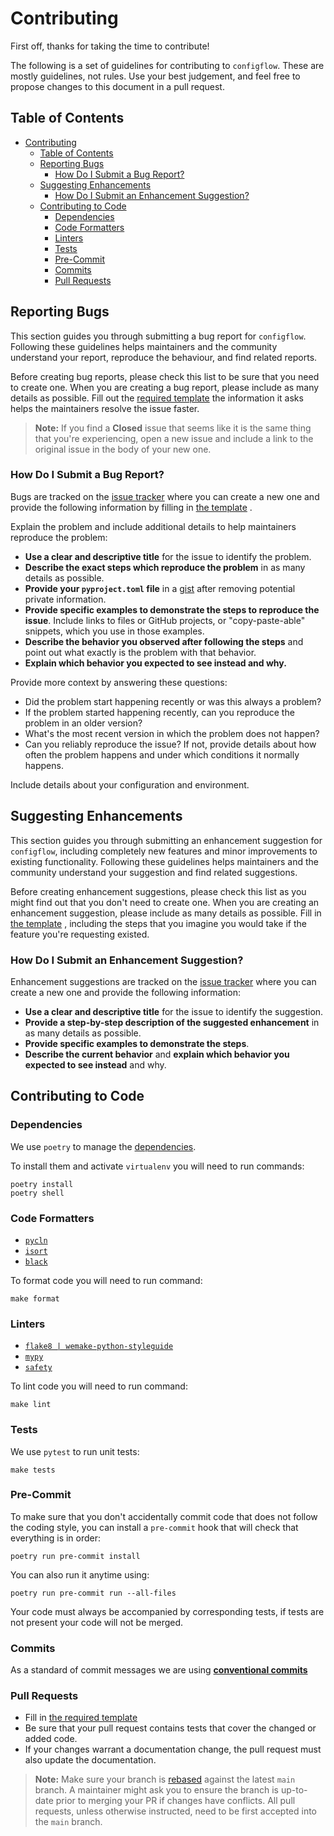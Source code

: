 # Contributing

First off, thanks for taking the time to contribute!

The following is a set of guidelines for contributing to `configflow`. These are mostly guidelines,
not rules. Use your best judgement, and feel free to propose changes to this document in a pull
request.

## Table of Contents

- [Contributing](#contributing)
  - [Table of Contents](#table-of-contents)
  - [Reporting Bugs](#reporting-bugs)
    - [How Do I Submit a Bug Report?](#how-do-i-submit-a-bug-report)
  - [Suggesting Enhancements](#suggesting-enhancements)
    - [How Do I Submit an Enhancement Suggestion?](#how-do-i-submit-an-enhancement-suggestion)
  - [Contributing to Code](#contributing-to-code)
    - [Dependencies](#dependencies)
    - [Code Formatters](#code-formatters)
    - [Linters](#linters)
    - [Tests](#tests)
    - [Pre-Commit](#pre-commit)
    - [Commits](#commits)
    - [Pull Requests](#pull-requests)

## Reporting Bugs

This section guides you through submitting a bug report for `configflow`. Following these guidelines
helps maintainers and the community understand your report, reproduce the behaviour, and find
related reports.

Before creating bug reports, please check this list to be sure that you need to create one. When you
are creating a bug report, please include as many details as possible. Fill out the
[required template](https://github.com/volodymyrPivoshenko/configflow/blob/main/.github/ISSUE_TEMPLATE/bug_report.md)
the information it asks helps the maintainers resolve the issue faster.

> **Note:** If you find a **Closed** issue that seems like it is the same thing that you're
> experiencing, open a new issue and include a link to the original issue in the body of your new one.

### How Do I Submit a Bug Report?

Bugs are tracked on the [issue tracker](https://github.com/volodymyrPivoshenko/configflow/issues)
where you can create a new one and provide the following information by filling in
[the template](https://github.com/volodymyrPivoshenko/configflow/blob/main/.github/ISSUE_TEMPLATE/bug_report.md)
.

Explain the problem and include additional details to help maintainers reproduce the problem:

- **Use a clear and descriptive title** for the issue to identify the problem.
- **Describe the exact steps which reproduce the problem** in as many details as possible.
- **Provide your `pyproject.toml` file** in a [gist](https://gist.github.com) after removing
  potential private information.
- **Provide specific examples to demonstrate the steps to reproduce the issue**. Include links to
  files or GitHub projects, or "copy-paste-able" snippets, which you use in those examples.
- **Describe the behavior you observed after following the steps** and point out what exactly is the
  problem with that behavior.
- **Explain which behavior you expected to see instead and why.**

Provide more context by answering these questions:

- Did the problem start happening recently or was this always a problem?
- If the problem started happening recently, can you reproduce the problem in an older version?
- What's the most recent version in which the problem does not happen?
- Can you reliably reproduce the issue? If not, provide details about how often the problem happens
  and under which conditions it normally happens.

Include details about your configuration and environment.

## Suggesting Enhancements

This section guides you through submitting an enhancement suggestion for `configflow`, including
completely new features and minor improvements to existing functionality. Following these guidelines
helps maintainers and the community understand your suggestion and find related suggestions.

Before creating enhancement suggestions, please check this list as you might find out that you don't
need to create one. When you are creating an enhancement suggestion, please include as many details
as possible. Fill
in [the template](https://github.com/volodymyrPivoshenko/configflow/blob/main/.github/ISSUE_TEMPLATE/feature_request.md)
, including the steps that you imagine you would take if the feature you're requesting existed.

### How Do I Submit an Enhancement Suggestion?

Enhancement suggestions are tracked on
the [issue tracker](https://github.com/volodymyrPivoshenko/configflow/issues)
where you can create a new one and provide the following information:

- **Use a clear and descriptive title** for the issue to identify the suggestion.
- **Provide a step-by-step description of the suggested enhancement** in as many details as
  possible.
- **Provide specific examples to demonstrate the steps**.
- **Describe the current behavior** and **explain which behavior you expected to see instead** and
  why.

## Contributing to Code

### Dependencies

We use `poetry` to manage the [dependencies](https://github.com/python-poetry/poetry).

To install them and activate `virtualenv` you will need to run commands:

```shell
poetry install
poetry shell
```

### Code Formatters

- [`pycln`](https://github.com/hadialqattan/pycln)
- [`isort`](https://github.com/PyCQA/isort)
- [`black`](https://github.com/psf/black)

To format code you will need to run command:

```shell
make format
```

### Linters

- [`flake8 | wemake-python-styleguide`](https://github.com/wemake-services/wemake-python-styleguide)
- [`mypy`](https://github.com/python/mypy)
- [`safety`](https://github.com/pyupio/safety)

To lint code you will need to run command:

```shell
make lint
```

### Tests

We use `pytest` to run unit tests:

```shell
make tests
```

### Pre-Commit

To make sure that you don't accidentally commit code that does not follow the coding style, you can
install a `pre-commit` hook that will check that everything is in order:

```shell
poetry run pre-commit install
```

You can also run it anytime using:

```shell
poetry run pre-commit run --all-files
```

Your code must always be accompanied by corresponding tests, if tests are not present your code will
not be merged.

### Commits

As a standard of commit messages we are
using **[conventional commits](https://www.conventionalcommits.org/en/v1.0.0/)**

### Pull Requests

- Fill
  in [the required template](https://github.com/volodymyrPivoshenko/configflow/blob/main/.github/PULL_REQUEST_TEMPLATE.md)
- Be sure that your pull request contains tests that cover the changed or added code.
- If your changes warrant a documentation change, the pull request must also update the
  documentation.

> **Note:** Make sure your branch is [rebased](https://docs.github.com/en/free-pro-team@latest/github/using-git/about-git-rebase)
> against the latest `main` branch. A maintainer might ask you to ensure the branch is up-to-date
> prior to merging your PR if changes have conflicts. All pull requests, unless otherwise instructed,
> need to be first accepted into the `main` branch.
